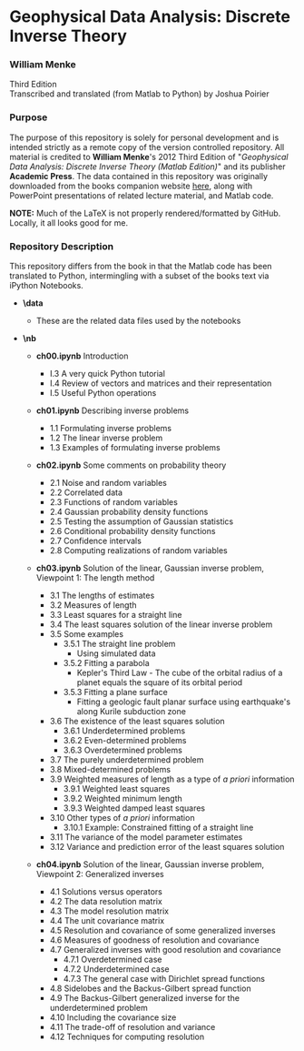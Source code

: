 ﻿# Geophysical Data Analysis: Discrete Inverse Theory  

### William Menke
Third Edition  
Transcribed and translated (from Matlab to Python) by Joshua Poirier  


### Purpose  
The purpose of this repository is solely for personal development and is intended strictly as a remote copy of the version controlled repository.  All material is credited to **William Menke**'s 2012 Third Edition of "*Geophysical Data Analysis: Discrete Inverse Theory (Matlab Edition)*" and its publisher **Academic Press**.  The data contained in this repository was originally downloaded from the books companion website [here](http://www.elsevierdirect.com/v2/companion.jsp?ISBN=9780123971609), along with PowerPoint presentations of related lecture material, and Matlab code.  

**NOTE:**  Much of the LaTeX is not properly rendered/formatted by GitHub.  Locally, it all looks good for me.  

### Repository Description  

This repository differs from the book in that the Matlab code has been translated to Python, intermingling with a subset of the books text via iPython Notebooks.  

* **\data**  

  * These are the related data files used by the notebooks  

* **\nb**  

  * **ch00.ipynb** Introduction  
    * I.3 A very quick Python tutorial  
    * I.4 Review of vectors and matrices and their representation  
    * I.5 Useful Python operations  

  * **ch01.ipynb** Describing inverse problems  
    * 1.1 Formulating inverse problems  
    * 1.2 The linear inverse problem  
    * 1.3 Examples of formulating inverse problems  

  * **ch02.ipynb** Some comments on probability theory  
    * 2.1 Noise and random variables  
    * 2.2 Correlated data  
    * 2.3 Functions of random variables  
    * 2.4 Gaussian probability density functions  
    * 2.5 Testing the assumption of Gaussian statistics  
    * 2.6 Conditional probability density functions  
    * 2.7 Confidence intervals  
    * 2.8 Computing realizations of random variables  

  * **ch03.ipynb** Solution of the linear, Gaussian inverse problem, Viewpoint 1: The length method  
    * 3.1 The lengths of estimates  
    * 3.2 Measures of length  
    * 3.3 Least squares for a straight line  
    * 3.4 The least squares solution of the linear inverse problem  
    * 3.5 Some examples  
      * 3.5.1 The straight line problem  
        * Using simulated data  
      * 3.5.2 Fitting a parabola  
        * Kepler's Third Law - The cube of the orbital radius of a planet equals the square of its orbital period  
      * 3.5.3 Fitting a plane surface  
        * Fitting a geologic fault planar surface using earthquake's along Kurile subduction zone  
    * 3.6 The existence of the least squares solution  
      * 3.6.1 Underdetermined problems  
      * 3.6.2 Even-determined problems  
      * 3.6.3 Overdetermined problems  
    * 3.7 The purely underdetermined problem  
    * 3.8 Mixed-determined problems  
    * 3.9 Weighted measures of length as a type of *a priori* information  
      * 3.9.1 Weighted least squares  
      * 3.9.2 Weighted minimum length  
      * 3.9.3 Weighted damped least squares  
    * 3.10 Other types of *a priori* information  
      * 3.10.1 Example: Constrained fitting of a straight line
    * 3.11 The variance of the model parameter estimates  
    * 3.12 Variance and prediction error of the least squares solution  

  * **ch04.ipynb** Solution of the linear, Gaussian inverse problem, Viewpoint 2: Generalized inverses  
    * 4.1 Solutions versus operators  
    * 4.2 The data resolution matrix  
    * 4.3 The model resolution matrix  
    * 4.4 The unit covariance matrix  
    * 4.5 Resolution and covariance of some generalized inverses  
    * 4.6 Measures of goodness of resolution and covariance  
    * 4.7 Generalized inverses with good resolution and covariance  
      * 4.7.1 Overdetermined case  
      * 4.7.2 Underdetermined case  
      * 4.7.3 The general case with Dirichlet spread functions  
    * 4.8 Sidelobes and the Backus-Gilbert spread function  
    * 4.9 The Backus-Gilbert generalized inverse for the underdetermined problem  
    * 4.10 Including the covariance size  
    * 4.11 The trade-off of resolution and variance  
    * 4.12 Techniques for computing resolution  